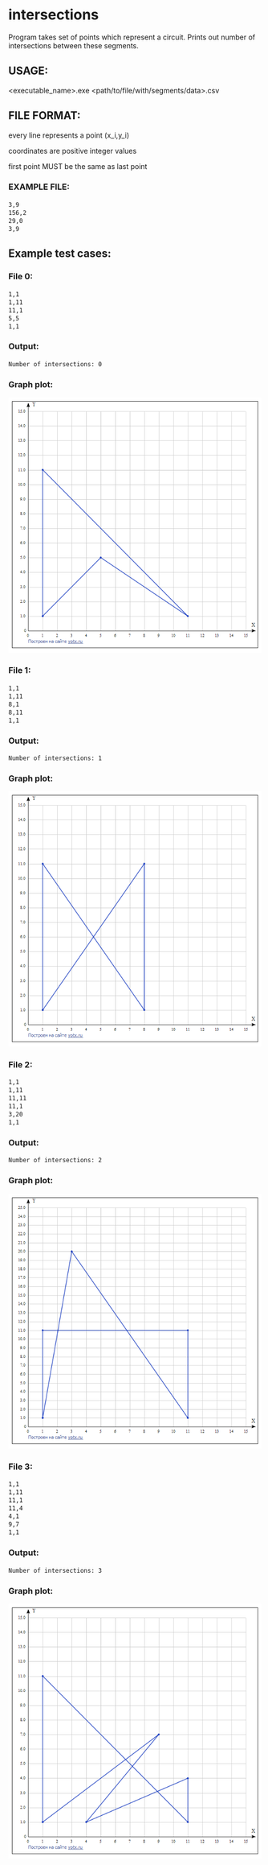 # intersections

Program takes set of points which represent a circuit.
Prints out number of intersections between these segments.

## USAGE:

<executable_name>.exe <path/to/file/with/segments/data>.csv

## FILE FORMAT:

every line represents a point (x_i,y_i)

coordinates are positive integer values

first point MUST be the same as last point

### EXAMPLE FILE:

    3,9
    156,2
    29,0
    3,9


## Example test cases:

### File 0:

    1,1
    1,11
    11,1
    5,5
    1,1

### Output:

    Number of intersections: 0

### Graph plot:

![alt text](https://github.com/6uoMycop/intersections/raw/master/graph0.png)


### File 1:

    1,1
    1,11
    8,1
    8,11
    1,1

### Output:

    Number of intersections: 1

### Graph plot:

![alt text](https://github.com/6uoMycop/intersections/raw/master/graph1.png)


### File 2:

    1,1
    1,11
    11,11
    11,1
    3,20
    1,1

### Output:

    Number of intersections: 2

### Graph plot:

![alt text](https://github.com/6uoMycop/intersections/raw/master/graph2.png)


### File 3:

    1,1
    1,11
    11,1
    11,4
    4,1
    9,7
    1,1

### Output:

    Number of intersections: 3

### Graph plot:

![alt text](https://github.com/6uoMycop/intersections/raw/master/graph3.png)

